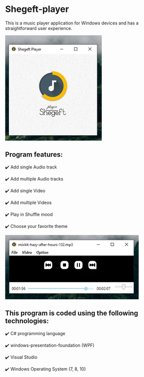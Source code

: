 # Shegeft-player
This is a music player application for Windows devices and has a straightforward user experience.

![Logo](https://github.com/Ardesh1r/Shegeft-player/blob/main/screenshot-01.PNG?raw=true)

Program features:
----------------
✔️ Add single Audio track

✔️ Add multiple Audio tracks

✔️ Add single Video

✔️ Add multiple Videos

✔️ Play in Shuffle mood

✔️ Choose your favorite theme

![Logo](https://github.com/Ardesh1r/Shegeft-player/blob/main/screenshot-02.PNG?raw=true)

This program is coded using the following technologies:
--------------------
✔️ C# programming language

✔️ windows-presentation-foundation (WPF)

✔️ Visual Studio

✔️ Windows Operating System (7, 8, 10)
